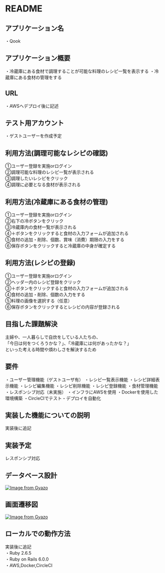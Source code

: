 # README

## アプリケーション名
・Qook

## アプリケーション概要
・冷蔵庫にある食材で調理することが可能な料理のレシピ一覧を表示する
・冷蔵庫にある食材の管理をする

## URL
・AWSへデプロイ後に記述

## テスト用アカウント
・ゲストユーザーを作成予定

## 利用方法(調理可能なレシピの確認)
①ユーザー登録を実施orログイン  
②調理可能な料理のレシピ一覧が表示される  
③調理したいレシピをクリック  
④調理に必要となる食材が表示される  

## 利用方法(冷蔵庫にある食材の管理)
①ユーザー登録を実施orログイン  
②右下の冷ボタンをクリック  
③冷蔵庫内の食材一覧が表示される  
④＋ボタンをクリックすると食材の入力フォームが追加される  
⑤食材の追加・削除、個数、賞味（消費）期限の入力をする  
⑥保存ボタンをクリックすると冷蔵庫の中身が確定する  

## 利用方法(レシピの登録)
①ユーザー登録を実施orログイン  
②ヘッダー内のレシピ登録をクリック  
③＋ボタンをクリックすると食材の入力フォームが追加される  
④食材の追加・削除、個数の入力をする  
⑤料理の画像を選択する（任意）  
⑥保存ボタンをクリックするとレシピの内容が登録される  

## 目指した課題解決
主婦や、一人暮らしで自炊をしている人たちの、  
「今日は何をつくろうかな？」、「冷蔵庫には何があったかな？」  
といった考える時間や煩わしさを解決するため

## 要件
・ユーザー管理機能（ゲストユーザ有）
・レシピ一覧表示機能
・レシピ詳細表示機能
・レシピ編集機能
・レシピ削除機能
・レシピ登録機能
・食材管理機能
・レスポンシブ対応（未実施）
・インフラにAWSを使用
・Dockerを使用した環境構築
・CircleCIでテスト・デプロイを自動化

## 実装した機能についての説明
実装後に追記

## 実装予定
レスポンシブ対応

## データベース設計
[![Image from Gyazo](https://i.gyazo.com/9a1487b35daee3859066deb9b57b7527.png)](https://gyazo.com/9a1487b35daee3859066deb9b57b7527)

## 画面遷移図
[![Image from Gyazo](https://i.gyazo.com/2f50937e9574a344aed93de32b74c22a.png)](https://gyazo.com/2f50937e9574a344aed93de32b74c22a)

## ローカルでの動作方法
実装後に追記  
・Ruby 2.6.5  
・Ruby on Rails 6.0.0  
・AWS,Docker,CircleCI  